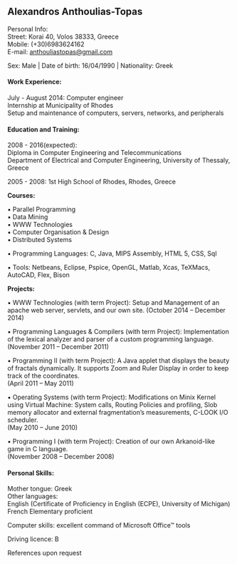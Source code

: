 <h2>Alexandros Anthoulias-Topas</h2>

Personal Info: <br>
Street: Korai 40, Volos 38333, Greece <br>
Mobile: (+30)6983624162 <br>
E-mail: anthouliastopas@gmail.com <br>

Sex: Male | Date of birth: 16/04/1990 | Nationality: Greek 

<h4>Work Experience:  </h4> 

July - August 2014:	Computer engineer<br>
	Internship at Municipality of Rhodes<br>
	Setup and maintenance of computers, servers, networks, and peripherals<br>
	

<h4>Education and Training: </h4>	  

2008 - 2016(expected): <br>
	Diploma in Computer Engineering and Telecommunications	
	Department of Electrical and Computer Engineering, University of Thessaly, Greece<br>

2005 - 2008: 1st High School of Rhodes, Rhodes, Greece<br>

<b>Courses: </b>

▪	Parallel Programming<br>
▪	Data Mining<br>
▪	WWW Technologies<br>
▪	Computer Organisation & Design<br>
▪	Distributed Systems<br>

▪	Programming Languages: C, Java, MIPS Assembly, HTML 5, CSS, Sql<br>

▪	Tools: Netbeans, Eclipse, Pspice, OpenGL, Matlab, Xcas, TeXMacs, AutoCAD, Flex, Bison<br>

<b>Projects: </b>

▪	WWW Technologies (with term Project):
Setup and Management of an apache web server, servlets, and our own site.
(October 2014 – December 2014)

▪	Programming Languages & Compilers (with term Project): 
Implementation of the lexical analyzer and parser of a custom programming language. <br>
(November 2011 – December 2011)

▪	Programming II (with term Project): 
A Java applet that displays the beauty of fractals dynamically. It supports Zoom and Ruler Display in order to keep track of the coordinates.<br>
(April 2011 – May 2011)

▪	Operating Systems (with term Project):
Modifications on Minix Kernel using Virtual Machine: System calls, Routing Policies and profiling, Slob memory allocator and external fragmentation’s measurements, C-LOOK I/O scheduler.<br>
(May 2010 – June 2010)

▪	 Programming I (with term Project):
Creation of our own Arkanoid-like game in C language.<br>
(November 2008 – December 2008)

<h4> Personal Skills: </h4>

Mother tongue:	Greek <br>
Other languages:<br> English (Certificate of Proficiency in English (ECPE), University of Michigan)<br>
French	Elementary proficient <br>

Computer skills:	excellent command of Microsoft Office™ tools<br>

Driving licence:	B

References upon request



